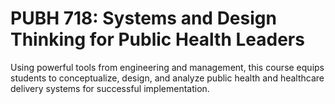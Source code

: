 # PUBH 718: Systems and Design Thinking for Public Health Leaders

Using powerful tools from engineering and management, this course equips students to conceptualize, design, and analyze public health and healthcare delivery systems for successful implementation.